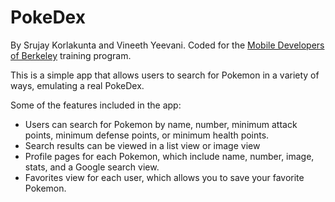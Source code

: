 # PokeDex

By Srujay Korlakunta and Vineeth Yeevani. Coded for the [Mobile Developers of Berkeley](http://mobiledevsberkeley.edu) training program.

This is a simple app that allows users to search for Pokemon in a variety of ways, emulating a real PokeDex.

Some of the features included in the app:
* Users can search for Pokemon by name, number, minimum attack points, minimum defense points, or minimum health points.
* Search results can be viewed in a list view or image view
* Profile pages for each Pokemon, which include name, number, image, stats, and a Google search view.
* Favorites view for each user, which allows you to save your favorite Pokemon.
